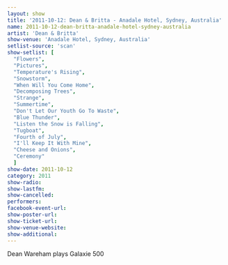 ```yaml
---
layout: show
title: '2011-10-12: Dean & Britta - Anadale Hotel, Sydney, Australia'
name: 2011-10-12-dean-britta-anadale-hotel-sydney-australia
artist: 'Dean & Britta'
show-venue: 'Anadale Hotel, Sydney, Australia'
setlist-source: 'scan'
show-setlist: [
  "Flowers",
  "Pictures",
  "Temperature's Rising",
  "Snowstorm",
  "When Will You Come Home",
  "Decomposing Trees",
  "Strange",
  "Summertime",
  "Don't Let Our Youth Go To Waste",
  "Blue Thunder",
  "Listen the Snow is Falling",
  "Tugboat",
  "Fourth of July",
  "I'll Keep It With Mine",
  "Cheese and Onions",
  "Ceremony"
  ]
show-date: 2011-10-12
category: 2011
show-radio: 
show-lastfm: 
show-cancelled: 
performers: 
facebook-event-url: 
show-poster-url: 
show-ticket-url: 
show-venue-website: 
show-additional: 
---
```

Dean Wareham plays Galaxie 500